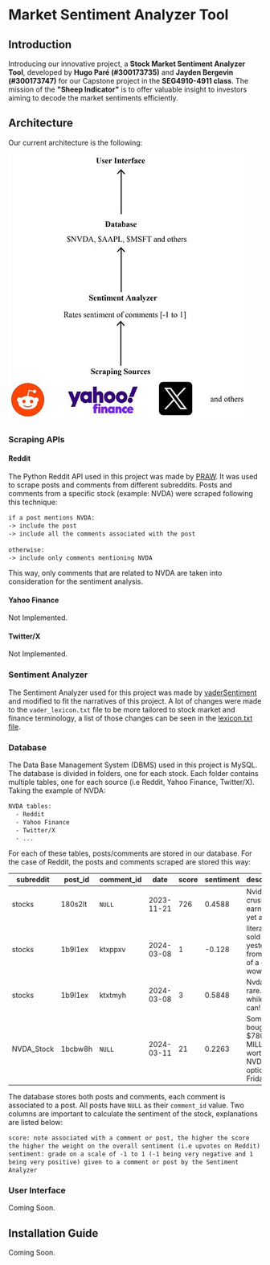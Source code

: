 # Market Sentiment Analyzer Tool

## Introduction

Introducing our innovative project, a **Stock Market Sentiment Analyzer Tool**, developed by **Hugo Paré (#300173735)** and **Jayden Bergevin (#300173747)** for our Capstone project in the **SEG4910-4911 class**. The mission of the **"Sheep Indicator"** is to offer valuable insight to investors aiming to decode the market sentiments efficiently.

## Architecture

Our current architecture is the following:

![image](./docs/architecture%20image.JPG)

### Scraping APIs

#### Reddit

The Python Reddit API used in this project was made by [PRAW](https://praw.readthedocs.io/en/stable/). It was used to scrape posts and comments from different subreddits. Posts and comments from a specific stock (example: NVDA) were scraped following this technique:

```
if a post mentions NVDA:
-> include the post
-> include all the comments associated with the post

otherwise:
-> include only comments mentioning NVDA
```

This way, only comments that are related to NVDA are taken into consideration for the sentiment analysis.

#### Yahoo Finance

Not Implemented.

#### Twitter/X

Not Implemented.

### Sentiment Analyzer

The Sentiment Analyzer used for this project was made by [vaderSentiment](https://pypi.org/project/vaderSentiment/) and modified to fit the narratives of this project. A lot of changes were made to the `vader_lexicon.txt` file to be more tailored to stock market and finance terminology, a list of those changes can be seen in the [lexicon.txt file](lexicon.txt).

### Database

The Data Base Management System (DBMS) used in this project is MySQL. The database is divided in folders, one for each stock. Each folder contains multiple tables, one for each source (i.e Reddit, Yahoo Finance, Twitter/X). Taking the example of NVDA:

```
NVDA tables:
  - Reddit
  - Yahoo Finance
  - Twitter/X
  - ...
```

For each of these tables, posts/comments are stored in our database. For the case of Reddit, the posts and comments scraped are stored this way:

|subreddit  |post_id|comment_id|date       |score|sentiment|description|
|-----------|-------|----------|-----------|-----|---------|-----------|
|stocks     |180s2lt|`NULL`    |2023-11-21 |726  |0.4588   |Nvidia crush earnings yet again|
|stocks     |1b9l1ex|ktxppxv   |2024-03-08 |1    |-0.128   |literally sold NVDA yesterday from fear of a drop. wow|
|stocks     |1b9l1ex|ktxtmyh   |2024-03-08 |3    |0.5848   |Nvda dip is rare. Buy while you can!|
|NVDA_Stock |1bcbw8h|`NULL`    |2024-03-11 |21   |0.2263   |Someone bought $780 MILLION worth of NVDA call options of Friday|

The database stores both posts and comments, each comment is associated to a post. All posts have `NULL` as their `comment_id` value. Two columns are important to calculate the sentiment of the stock, explanations are listed below:

```
score: note associated with a comment or post, the higher the score the higher the weight on the overall sentiment (i.e upvotes on Reddit)
sentiment: grade on a scale of -1 to 1 (-1 being very negative and 1 being very positive) given to a comment or post by the Sentiment Analyzer
```


### User Interface

Coming Soon.

## Installation Guide

Coming Soon.


